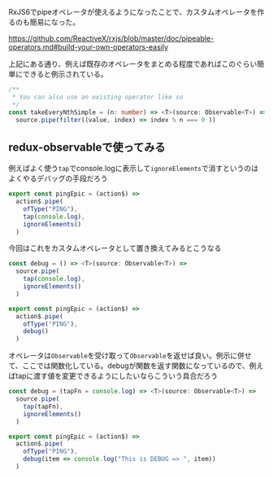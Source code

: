 RxJS6でpipeオペレータが使えるようになったことで、カスタムオペレータを作るのも簡易になった。

https://github.com/ReactiveX/rxjs/blob/master/doc/pipeable-operators.md#build-your-own-operators-easily

上記にある通り、例えば既存のオペレータをまとめる程度であればこのぐらい簡単にできると例示されている。

```ts
/**
 * You can also use an existing operator like so
 */
const takeEveryNthSimple = (n: number) => <T>(source: Observable<T>) =>
  source.pipe(filter((value, index) => index % n === 0 ))
```

## redux-observableで使ってみる

例えばよく使う`tap`でconsole.logに表示して`ignoreElements`で消すというのはよくやるデバッグの手段だろう

```ts
export const pingEpic = (action$) =>
  action$.pipe(
    ofType("PING"),
    tap(console.log),
    ignoreElements()
  )
```

今回はこれをカスタムオペレータとして置き換えてみるとこうなる

```ts
const debug = () => <T>(source: Observable<T>) =>
  source.pipe(
    tap(console.log),
    ignoreElements()
  )

export const pingEpic = (action$) =>
  action$.pipe(
    ofType("PING"),
    debug()
  )

```


オペレータは`Observable`を受け取って`Observable`を返せば良い。例示に併せて、ここでは関数化している。debugが関数を返す関数になっているので、例えばtapに渡す値を変更できるようにしたいならこういう具合だろう

```ts
const debug = (tapFn = console.log) => <T>(source: Observable<T>) =>
  source.pipe(
    tap(tapFn),
    ignoreElements()
  )

export const pingEpic = (action$) =>
  action$.pipe(
    ofType("PING"),
    debug(item => console.log("This is DEBUG => ", item))
  )
```
